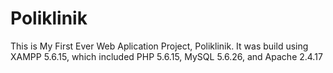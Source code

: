 # Poliklinik

This is My First Ever Web Aplication Project, Poliklinik. It was build using XAMPP 5.6.15, which included PHP 5.6.15, MySQL 5.6.26, and Apache 2.4.17
